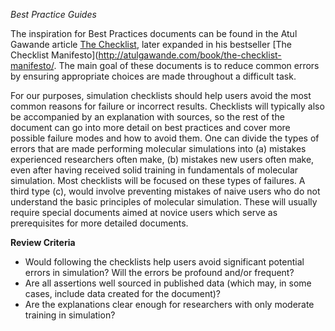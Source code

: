 *Best Practice Guides*

The inspiration for Best Practices documents can be found in the Atul
Gawande article [The
Checklist](http://www.newyorker.com/magazine/2007/12/10/the-checklist),
later expanded in his bestseller [The Checklist
Manifesto](http://atulgawande.com/book/the-checklist-manifesto/. The
main goal of these documents is to reduce common errors by ensuring
appropriate choices are made throughout a difficult task. 

For our purposes, simulation checklists should help users avoid the
most common reasons for failure or incorrect results. Checklists will
typically also be accompanied by an explanation with sources, so the
rest of the document can go into more detail on best practices and
cover more possible failure modes and how to avoid them. One can
divide the types of errors that are made performing molecular
simulations into (a) mistakes experienced researchers often make, (b)
mistakes new users often make, even after having received solid
training in fundamentals of molecular simulation. Most checklists will
be focused on these types of failures.  A third type (c), would
involve preventing mistakes of naive users who do not understand the
basic principles of molecular simulation. These will usually require
special documents aimed at novice users which serve as prerequisites
for more detailed documents.

**Review Criteria**

* Would following the checklists help users avoid significant potential errors in simulation? Will the errors be profound and/or frequent? 
* Are all assertions well sourced in published data (which may, in some cases, include data created for the document)?
* Are the explanations clear enough for researchers with only moderate training in simulation?

